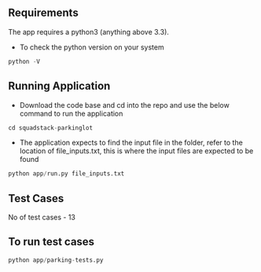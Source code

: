 ## Requirements
The app requires a python3 (anything above 3.3). 

- To check the python version on your system
```python
python -V 
```


## Running Application
- Download the code base and cd into the repo and use the below command to run the application
```python
cd squadstack-parkinglot
```
- The application expects to find the input file in the folder, refer to the location of file_inputs.txt, this is where the input files are 
expected to be found
```python
python app/run.py file_inputs.txt
```

## Test Cases
No of test cases - 13


## To run test cases

```python
python app/parking-tests.py 
```
